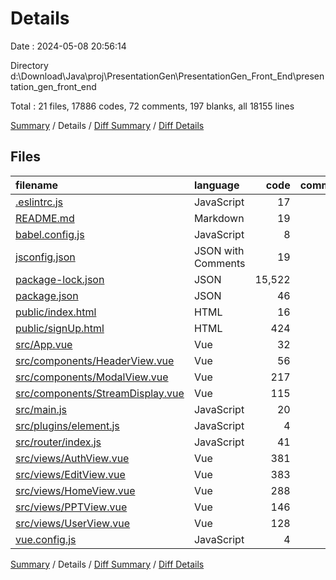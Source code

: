 # Details

Date : 2024-05-08 20:56:14

Directory d:\\Download\\Java\\proj\\PresentationGen\\PresentationGen_Front_End\\presentation_gen_front_end

Total : 21 files,  17886 codes, 72 comments, 197 blanks, all 18155 lines

[Summary](results.md) / Details / [Diff Summary](diff.md) / [Diff Details](diff-details.md)

## Files
| filename | language | code | comment | blank | total |
| :--- | :--- | ---: | ---: | ---: | ---: |
| [.eslintrc.js](/.eslintrc.js) | JavaScript | 17 | 0 | 1 | 18 |
| [README.md](/README.md) | Markdown | 19 | 0 | 6 | 25 |
| [babel.config.js](/babel.config.js) | JavaScript | 8 | 0 | 1 | 9 |
| [jsconfig.json](/jsconfig.json) | JSON with Comments | 19 | 0 | 1 | 20 |
| [package-lock.json](/package-lock.json) | JSON | 15,522 | 0 | 1 | 15,523 |
| [package.json](/package.json) | JSON | 46 | 0 | 1 | 47 |
| [public/index.html](/public/index.html) | HTML | 16 | 1 | 1 | 18 |
| [public/signUp.html](/public/signUp.html) | HTML | 424 | 3 | 68 | 495 |
| [src/App.vue](/src/App.vue) | Vue | 32 | 2 | 7 | 41 |
| [src/components/HeaderView.vue](/src/components/HeaderView.vue) | Vue | 56 | 0 | 3 | 59 |
| [src/components/ModalView.vue](/src/components/ModalView.vue) | Vue | 217 | 2 | 16 | 235 |
| [src/components/StreamDisplay.vue](/src/components/StreamDisplay.vue) | Vue | 115 | 3 | 8 | 126 |
| [src/main.js](/src/main.js) | JavaScript | 20 | 1 | 6 | 27 |
| [src/plugins/element.js](/src/plugins/element.js) | JavaScript | 4 | 0 | 2 | 6 |
| [src/router/index.js](/src/router/index.js) | JavaScript | 41 | 1 | 5 | 47 |
| [src/views/AuthView.vue](/src/views/AuthView.vue) | Vue | 381 | 6 | 25 | 412 |
| [src/views/EditView.vue](/src/views/EditView.vue) | Vue | 383 | 42 | 16 | 441 |
| [src/views/HomeView.vue](/src/views/HomeView.vue) | Vue | 288 | 7 | 18 | 313 |
| [src/views/PPTView.vue](/src/views/PPTView.vue) | Vue | 146 | 4 | 3 | 153 |
| [src/views/UserView.vue](/src/views/UserView.vue) | Vue | 128 | 0 | 7 | 135 |
| [vue.config.js](/vue.config.js) | JavaScript | 4 | 0 | 1 | 5 |

[Summary](results.md) / Details / [Diff Summary](diff.md) / [Diff Details](diff-details.md)